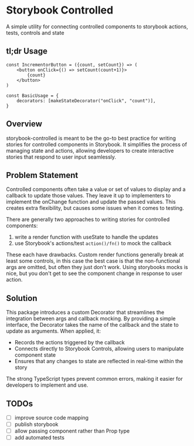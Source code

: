 # Storybook Controlled
A simple utility for connecting controlled components to storybook actions, tests, controls and state

## tl;dr Usage
```tsx
const IncrementorButton = ({count, setCount}) => (
    <button onClick={() => setCount(count+1)}>
        {count}
    </button>
)

const BasicUsage = {
    decorators: [makeStateDecorator("onClick", "count")],
}
```

## Overview
storybook-controlled is meant to be the go-to best practice for writing stories for controlled components in Storybook. It simplifies the process of managing state and actions, allowing developers to create interactive stories that respond to user input seamlessly.


## Problem Statement
Controlled components often take a value or set of values to display and a callback to update those values. They leave it up to implementers to implement the onChange function and update the passed values. This creates extra flexibility, but causes some issues when it comes to testing.

There are generally two approaches to writing stories for controlled components:
1. write a render function with useState to handle the updates
2. use Storybook's actions/test `action()/fn()` to mock the callback

These each have drawbacks. Custom render functions generally break at least some controls, in this case the best case is that the non-functional args are omitted, but often they just don't work. Using storybooks mocks is nice, but you don't get to see the component change in response to user action. 

## Solution
This package introduces a custom Decorator that streamlines the integration between args and callback mocking. By providing a simple interface, the Decorator takes the name of the callback and the state to update as arguments. When applied, it:

- Records the actions triggered by the callback
- Connects directly to Storybook Controls, allowing users to manipulate component state
- Ensures that any changes to state are reflected in real-time within the story

The strong TypeScript types prevent common errors, making it easier for developers to implement and use.

## TODOs

- [ ] improve source code mapping
- [ ] publish storybook
- [ ] allow passing component rather than Prop type
- [ ] add automated tests
